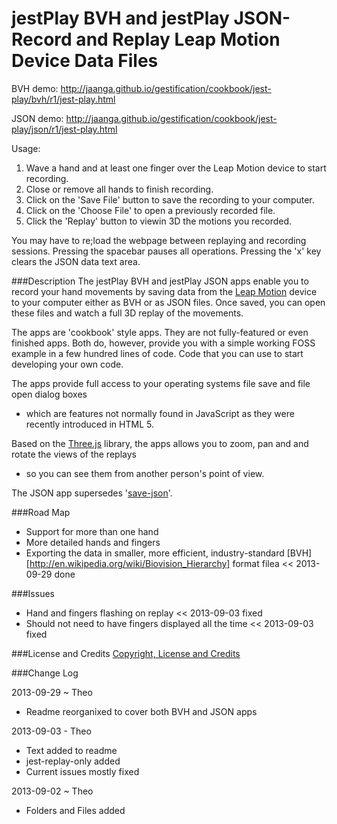 jestPlay BVH and jestPlay JSON- Record and Replay Leap Motion Device Data Files
=============================================

BVH demo: http://jaanga.github.io/gestification/cookbook/jest-play/bvh/r1/jest-play.html

JSON demo: http://jaanga.github.io/gestification/cookbook/jest-play/json/r1/jest-play.html

Usage:
1. Wave a hand and at least one finger over the Leap Motion device to start recording.
2. Close or remove all hands to finish recording.
3. Click on the 'Save File' button to save the recording to your computer.
4. Click on the 'Choose File' to open a previously recorded file.
5. Click the 'Replay' button to viewin 3D the motions you recorded.

You may have to re;load the webpage between replaying and recording sessions. 
Pressing the spacebar pauses all operations. Pressing the 'x' key clears the JSON data text area.

###Description
The jestPlay BVH and jestPlay JSON apps enable you to record your hand movements by saving data from the [Leap Motion](http://leapmotion.com) 
device to your computer either as BVH or as JSON files. Once saved, you can open these files and watch a full 3D replay of the movements.

The apps are 'cookbook' style apps. They are not fully-featured or even finished apps. 
Both do, however, provide you with a simple working FOSS example in a few hundred lines of code. 
Code that you can use to start developing your own code.

The apps provide full access to your operating systems file save and file open dialog boxes 
- which are features not normally found in JavaScript as they were recently introduced in HTML 5.

Based on the [Three.js](http://threejs.org) library, the apps allows you to zoom, pan and and rotate the views of the replays
 - so you can see them from another person's point of view.

The JSON app supersedes '[save-json](https://github.com/jaanga/gestification/tree/gh-pages/work-in-hand/save-json)'.

###Road Map
* Support for more than one hand
* More detailed hands and fingers
* Exporting the data in smaller, more efficient, industry-standard [BVH][http://en.wikipedia.org/wiki/Biovision_Hierarchy] format filea << 2013-09-29 done

###Issues
* Hand and fingers flashing on replay << 2013-09-03 fixed
* Should not need to have fingers displayed all the time << 2013-09-03 fixed


###License and Credits
[Copyright, License and Credits](https://github.com/jaanga/gestification/blob/gh-pages/cookbook/jest-play/copyright-license-credits.md)


###Change Log

2013-09-29 ~ Theo
* Readme reorganixed to cover both BVH and JSON apps


2013-09-03 - Theo
* Text added to readme
* jest-replay-only added
* Current issues mostly fixed

2013-09-02 ~ Theo
* Folders and Files added






